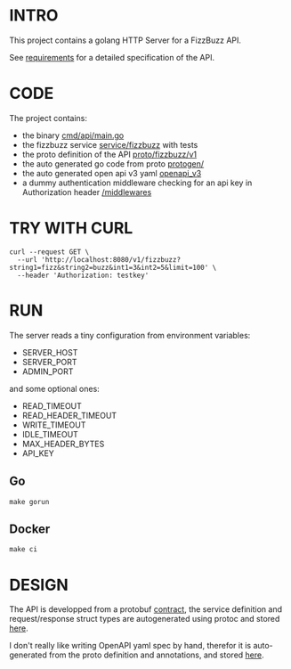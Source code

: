 # INTRO

This project contains a golang HTTP Server for a FizzBuzz API.

See [requirements](REQUIREMENTS.md) for a detailed specification of the API.

# CODE

The project contains:

- the binary [cmd/api/main.go](/cmd/api/main.go)
- the fizzbuzz service [service/fizzbuzz](/service/fizzbuzz/) with tests
- the proto definition of the API [proto/fizzbuzz/v1](/proto/fizzbuzz/v1/)
- the auto generated go code from proto [protogen/](/protogen/)
- the auto generated open api v3 yaml [openapi_v3](/openapi_v3/)
- a dummy authentication middleware checking for an api key in Authorization header [/middlewares](/middlewares/authn/)

# TRY WITH CURL

```
curl --request GET \
  --url 'http://localhost:8080/v1/fizzbuzz?string1=fizz&string2=buzz&int1=3&int2=5&limit=100' \
  --header 'Authorization: testkey'
```

# RUN

The server reads a tiny configuration from environment variables:
- SERVER_HOST
- SERVER_PORT
- ADMIN_PORT

and some optional ones:
- READ_TIMEOUT
- READ_HEADER_TIMEOUT
- WRITE_TIMEOUT
- IDLE_TIMEOUT
- MAX_HEADER_BYTES
- API_KEY

## Go
```make gorun```

## Docker
```make ci```

# DESIGN

The API is developped from a protobuf [contract](/proto/fizzbuzz/v1/service.proto),
the service definition and request/response struct types are autogenerated using
protoc and stored [here](/protogen/fizzbuzz/v1/).

I don't really like writing OpenAPI yaml spec by hand, therefor it is auto-generated from
the proto definition and annotations, and stored [here](/openapi_v3/openapi.yaml).